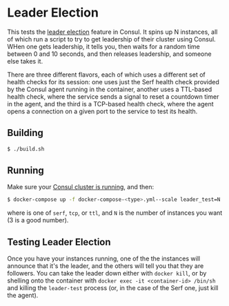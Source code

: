 # Leader Election

This tests the [leader election](https://www.consul.io/docs/guides/leader-election.html) feature in Consul. It spins up N instances, all of which
run a script to try to get leadership of their cluster using Consul. WHen one gets leadership, it tells you, then waits for a random time between
0 and 10 seconds, and then releases leadership, and someone else takes it.

There are three different flavors, each of which uses a different set of health checks for its session: one uses just the Serf health check provided
by the Consul agent running in the container, another uses a TTL-based health check, where the service sends a signal to reset a countdown timer in the
agent, and the third is a TCP-based health check, where the agent opens a connection on a given port to the service to test its health.

## Building

```bash
$ ./build.sh
```

## Running

Make sure your [Consul cluster is running](../README.md#starting-up-your-cluster), and then:

```bash
$ docker-compose up -f docker-compose-<type>.yml--scale leader_test=N
```

where <type> is one of `serf`, `tcp`, or `ttl`, and `N` is the number of instances you want (3 is a good number).

## Testing Leader Election

Once you have your instances running, one of the the instances will announce that it's the leader, and the others will tell you that they
are followers. You can take the leader down either with `docker kill`, or by shelling onto the container with `docker exec -it <container-id> /bin/sh`
and killing the `leader-test` process (or, in the case of the Serf one, just kill the agent).
